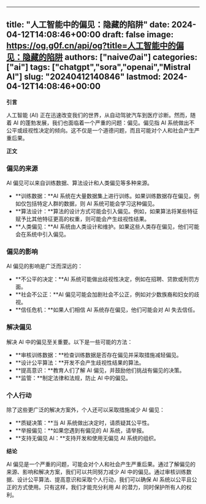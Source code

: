 
---
title: "人工智能中的偏见：隐藏的陷阱"
date: 2024-04-12T14:08:46+00:00
draft: false
image: https://og.g0f.cn/api/og?title=人工智能中的偏见：隐藏的陷阱
authors: ["naiveのai"]
categories: ["ai"]
tags: ["chatgpt","sora","openai","Mistral AI"]
slug: "20240412140846"
lastmod: 2024-04-12T14:08:46+00:00
---
**引言**

人工智能 (AI) 正在迅速改变我们的世界，从自动驾驶汽车到医疗诊断。然而，随着 AI 的蓬勃发展，我们也面临着一个严重的问题：偏见。偏见指 AI 系统做出不公平或歧视性决定的倾向。这不仅是一个道德问题，而且可能对个人和社会产生严重后果。

**正文**

### 偏见的来源

AI 偏见可以来自训练数据、算法设计和人类偏见等多种来源。

- **训练数据：**AI 系统在大量数据集上进行训练。如果训练数据存在偏见，例如仅包括特定人群的数据，则 AI 系统可能会学习这种偏见。
- **算法设计：**算法的设计方式可能会引入偏见。例如，如果算法将某些特征赋予比其他特征更高的权重，则可能会产生歧视性结果。
- **人类偏见：**AI 系统由人类设计和维护。如果这些人类存在偏见，他们可能会在系统中引入偏见。

### 偏见的影响

AI 偏见的影响是广泛而深远的：

- **不公平的决定：**AI 系统可能做出歧视性决定，例如在招聘、贷款或刑罚方面。
- **社会不公正：**AI 偏见可能会加剧社会不公正，例如对少数族裔和妇女的歧视。
- **信任危机：**如果人们相信 AI 系统存在偏见，他们可能会对 AI 失去信任。

### 解决偏见

解决 AI 中的偏见至关重要。以下是一些可能的方法：

- **审核训练数据：**检查训练数据是否存在偏见并采取措施减轻偏见。
- **设计公平算法：**开发不会产生歧视性结果的算法。
- **提高意识：**教育人们了解 AI 偏见，并鼓励他们挑战有偏见的决策。
- **监管：**制定法律和法规，防止 AI 中的偏见。

### 个人行动

除了这些更广泛的解决方案外，个人还可以采取措施减少 AI 偏见：

- **质疑决策：**当 AI 系统做出决定时，请质疑其公平性。
- **举报偏见：**如果您遇到有偏见的 AI 系统，请举报。
- **支持无偏见 AI：**支持开发和使用无偏见 AI 系统的组织。

**结论**

AI 偏见是一个严重的问题，可能会对个人和社会产生严重后果。通过了解偏见的来源、影响和解决方案，我们可以共同努力减少 AI 中的偏见。通过审核训练数据、设计公平算法、提高意识和采取个人行动，我们可以确保 AI 系统以公平且公正的方式使用。只有这样，我们才能充分利用 AI 的潜力，同时保护所有人的权利。